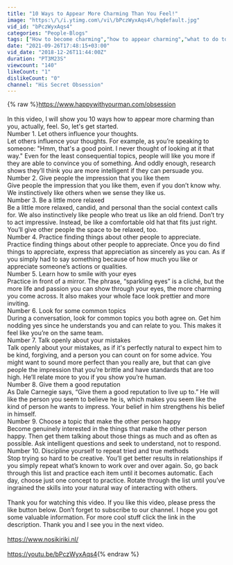 ```yaml
---
title: "10 Ways to Appear More Charming Than You Feel!"
image: "https:\/\/i.ytimg.com\/vi\/bPczWyxAqs4\/hqdefault.jpg"
vid_id: "bPczWyxAqs4"
categories: "People-Blogs"
tags: ["How to become charming","how to appear charming","what to do to make a man think about you"]
date: "2021-09-26T17:48:15+03:00"
vid_date: "2018-12-26T11:44:00Z"
duration: "PT3M23S"
viewcount: "140"
likeCount: "1"
dislikeCount: "0"
channel: "His Secret Obsession"
---
```

{% raw %}<a rel="nofollow" target="blank" href="https://www.happywithyourman.com/obsession">https://www.happywithyourman.com/obsession</a><br /><br />In this video, I will show you 10 ways how to appear more charming than you, actually, feel. So, let's get started.<br />Number 1. Let others influence your thoughts.<br />Let others influence your thoughts. For example, as you’re speaking to someone: &quot;Hmm, that's a good point. I never thought of looking at it that way.&quot; Even for the least consequential topics, people will like you more if they are able to convince you of something. And oddly enough, research shows they’ll think you are more intelligent if they can persuade you.<br />Number 2. Give people the impression that you like them<br />Give people the impression that you like them, even if you don’t know why. We instinctively like others when we sense they like us. <br />Number 3. Be a little more relaxed<br />Be a little more relaxed, candid, and personal than the social context calls for. We also instinctively like people who treat us like an old friend. Don’t try to act impressive. Instead, be like a comfortable old hat that fits just right. You’ll give other people the space to be relaxed, too.<br />Number 4. Practice finding things about other people to appreciate.<br />Practice finding things about other people to appreciate. Once you do find things to appreciate, express that appreciation as sincerely as you can. As if you simply had to say something because of how much you like or appreciate someone’s actions or qualities.<br />Number 5. Learn how to smile with your eyes<br />Practice in front of a mirror. The phrase, “sparkling eyes” is a cliché, but the more life and passion you can show through your eyes, the more charming you come across. It also makes your whole face look prettier and more inviting.<br />Number 6. Look for some common topics<br />During a conversation, look for common topics you both agree on. Get him nodding yes since he understands you and can relate to you. This makes it feel like you’re on the same team.<br />Number 7. Talk openly about your mistakes<br />Talk openly about your mistakes, as if it's perfectly natural to expect him to be kind, forgiving, and a person you can count on for some advice. You might want to sound more perfect than you really are, but that can give people the impression that you’re brittle and have standards that are too high. He’ll relate more to you if you show you’re human.<br />Number 8. Give them a good reputation<br />As Dale Carnegie says, “Give them a good reputation to live up to.” He will like the person you seem to believe he is, which makes you seem like the kind of person he wants to impress. Your belief in him strengthens his belief in himself.<br />Number 9. Choose a topic that make the other person happy<br />Become genuinely interested in the things that make the other person happy. Then get them talking about those things as much and as often as possible. Ask intelligent questions and seek to understand, not to respond.<br />Number 10. Discipline yourself to repeat tried and true methods<br />Stop trying so hard to be creative. You’ll get better results in relationships if you simply repeat what’s known to work over and over again. So, go back through this list and practice each item until it becomes automatic. Each day, choose just one concept to practice. Rotate through the list until you’ve ingrained the skills into your natural way of interacting with others.<br /><br />Thank you for watching this video. If you like this video, please press the like button below. Don’t forget to subscribe to our channel. I hope you got some valuable information. For more cool stuff click the link in the description. Thank you and I see you in the next video.<br /><br /><a rel="nofollow" target="blank" href="https://www.nosikiriki.nl/">https://www.nosikiriki.nl/</a><br /><br /><a rel="nofollow" target="blank" href="https://youtu.be/bPczWyxAqs4">https://youtu.be/bPczWyxAqs4</a>{% endraw %}
